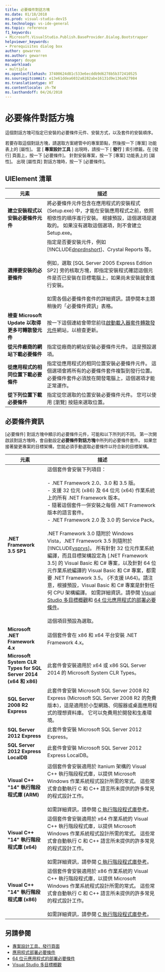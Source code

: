 ```yaml
---
title: 必要條件對話方塊
ms.date: 01/18/2018
ms.prod: visual-studio-dev15
ms.technology: vs-ide-general
ms.topic: reference
f1_keywords:
- Microsoft.VisualStudio.Publish.BaseProvider.Dialog.Bootstrapper
helpviewer_keywords:
- Prerequisites dialog box
author: gewarren
ms.author: gewarren
manager: douge
ms.workload:
- multiple
ms.openlocfilehash: 37400624d81c533e6ecddb9d6278b5b372410525
ms.sourcegitcommit: e13e61ddea6032a8282abe16131d9e136a927984
ms.translationtype: HT
ms.contentlocale: zh-TW
ms.lasthandoff: 04/26/2018
---
```

# <a name="prerequisites-dialog-box"></a>必要條件對話方塊

這個對話方塊可指定已安裝的必要條件元件、安裝方式，以及套件的安裝順序。

若要存取這個對話方塊，請選取方案總管中的專案節點，然後按一下 [專案] 功能表上的 [屬性]。 當 [ **專案設計工具** ] 出現時，請按一下 [ **發行** ] 索引標籤。在 [發行] 頁面上，按一下 [必要條件]。 針對安裝專案，按一下 [專案] 功能表上的 [屬性]。 出現 [屬性頁] 對話方塊時，按一下 [必要條件]。

## <a name="uielement-list"></a>UIElement 清單

|元素|描述|
|-------------|-----------------|
|**建立安裝程式以安裝必要條件元件**|將必要條件元件包含在應用程式的安裝程式 (Setup.exe) 中，才能在安裝應用程式之前，依照相依性的順序進行安裝。 根據預設，這個選項是選取的。 如果沒有選取這個選項，則不會建立 Setup.exe。|
|**選擇要安裝的必要條件**|指定是否要安裝元件，例如 [!INCLUDE[dnprdnshort](../../code-quality/includes/dnprdnshort_md.md)]、Crystal Reports 等。<br /><br /> 例如，選取 [SQL Server 2005 Express Edition SP2] 旁的核取方塊，即指定安裝程式確認這個元件是否已安裝在目標電腦上，如果尚未安裝就會進行安裝。<br /><br /> 如需各個必要條件套件的詳細資訊，請參閱本主題稍後的「必要條件資訊」表格。|
|**檢查 Microsoft Update 以取得更多可轉散發元件**|按一下這個連結會帶您前往[啟動載入器套件轉散發元件](http://go.microsoft.com/fwlink/?LinkId=208835)網站，以檢查更新。|
|**從元件廠商的網站下載必要條件**|指定從廠商的網站安裝必要條件元件。 這是預設選項。|
|**從應用程式的相同位置下載必要條件**|指定從應用程式的相同位置安裝必要條件元件。 這個選項會將所有的必要條件套件複製到發行位置。 必要條件套件必須放在開發電腦上，這個選項才能正常運作。|
|**從下列位置下載必要條件**|指定從您選取的位置安裝必要條件元件。 您可以使用 [瀏覽] 按鈕來選取位置。|

## <a name="prerequisites-information"></a>必要條件資訊

[必要條件] 對話方塊中顯示的必要條件元件，可能和以下所列的不同。 第一次開啟該對話方塊時，會自動設定**必要條件對話方塊**中所列的必要條件套件。 如果您接著變更專案的目標架構，您就必須手動選取必要條件以符合新的目標架構。

|元素|描述|
|-------------|-----------------|
|**.NET Framework 3.5 SP1**|這個套件會安裝下列項目：<br /><br /> -   .NET Framework 2.0、3.0 和 3.5 版。<br />-   支援 32 位元 (x86) 及 64 位元 (x64) 作業系統上的所有 .NET Framework 版本。<br />-   隨著這個套件一併安裝之每個 .NET Framework 版本的語言套件。<br />-   .NET Framework 2.0 及 3.0 的 Service Pack。<br /><br /> .NET Framework 3.0 隨附於 Windows Vista，.NET Framework 3.5 則隨附於 [!INCLUDE[vsprvs](../../code-quality/includes/vsprvs_md.md)]。 所有針對 32 位元作業系統編譯，而且目標架構設定為 [.NET Framework 3.5] 的 Visual Basic 和 C# 專案，以及針對 64 位元作業系統編譯的 Visual Basic 和 C# 專案，都需要 .NET Framework 3.5。 (不支援 IA64)。請注意，根據預設，Visual Basic 和 C# 專案是針對任何 CPU 架構編譯。 如需詳細資訊，請參閱 [Visual Studio 多目標概觀](../../ide/visual-studio-multi-targeting-overview.md)和 [64 位元應用程式的部署必要條件](../../deployment/deploying-prerequisites-for-64-bit-applications.md)。<br /><br /> 這個項目預設為選取。|
|**Microsoft .NET Framework 4.x**|這個套件會在 x86 和 x64 平台安裝 .NET Framework 4.x。|
|**Microsoft System CLR Types for SQL Server 2014 (x64 和 x86)**|此套件會安裝適用於 x64 或 x86 SQL Server 2014 的 Microsoft System CLR Types。|
|**SQL Server 2008 R2 Express**|此套件會安裝 Microsoft SQL Server 2008 R2 Express (Microsoft SQL Server 2008 R2 的免費版本)，這是適用於小型網路、伺服器或桌面應用程式的理想資料庫。 它可以免費用於開發和生產環境。|
|**SQL Server 2012 Express**|此套件會安裝 Microsoft SQL Server 2012 Express。|
|**SQL Server 2012 Express LocalDB**|此套件會安裝 Microsoft SQL Server 2012 Express LocalDB。|
|**Visual C++ "14" 執行階段程式庫 (ARM)**|這個套件會安裝適用於 Itanium 架構的 Visual C++ 執行階段程式庫，以提供 Microsoft Windows 作業系統程式設計所需的常式。 這些常式會自動執行 C 和 C++ 語言所未提供的許多常見的程式設計工作。<br /><br /> 如需詳細資訊，請參閱 [C 執行階段程式庫參考](/cpp/c-runtime-library/c-run-time-library-reference)。|
|**Visual C++ "14" 執行階段程式庫 (x64)**|這個套件會安裝適用於 x64 作業系統的 Visual C++ 執行階段程式庫，以提供 Microsoft Windows 作業系統程式設計所需的常式。 這些常式會自動執行 C 和 C++ 語言所未提供的許多常見的程式設計工作。<br /><br /> 如需詳細資訊，請參閱 [C 執行階段程式庫參考](/cpp/c-runtime-library/c-run-time-library-reference)。|
|**Visual C++ "14" 執行階段程式庫 (x86)**|這個套件會安裝適用於 x86 作業系統的 Visual C++ 執行階段程式庫，以提供 Microsoft Windows 作業系統程式設計所需的常式。 這些常式會自動執行 C 和 C++ 語言所未提供的許多常見的程式設計工作。<br /><br /> 如需詳細資訊，請參閱 [C 執行階段程式庫參考](/cpp/c-runtime-library/c-run-time-library-reference)。|

## <a name="see-also"></a>另請參閱

- [專案設計工具、發行頁面](../../ide/reference/publish-page-project-designer.md)
- [應用程式部署必要條件](../../deployment/application-deployment-prerequisites.md)
- [64 位元應用程式的部署必要條件](../../deployment/deploying-prerequisites-for-64-bit-applications.md)
- [Visual Studio 多目標概觀](../../ide/visual-studio-multi-targeting-overview.md)

